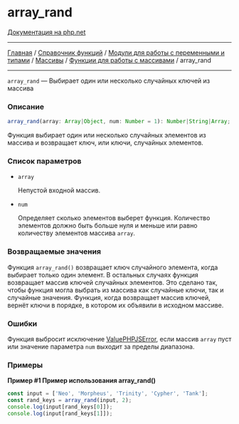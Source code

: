 # array_rand

[Документация на php.net](https://www.php.net/manual/ru/function.array-rand.php)

---

[Главная](../../../../../README.md) / [Справочник функций](../../../../funcref.md) /
[Модули для работы с переменными и типами](../../../vartype.md) / [Массивы](../../array.md) /
[Функции для работы с массивами](../func.md) / array_rand

---

`array_rand` — Выбирает один или несколько случайных ключей из массива

### Описание

```ts
array_rand(array: Array|Object, num: Number = 1): Number|String|Array;
```

Функция выбирает один или несколько случайных элементов из массива и возвращает ключ, или ключи,
случайных элементов.

### Список параметров

-   `array`

    Непустой входной массив.

-   `num`

    Определяет сколько элементов выберет функция. Количество элементов должно быть больше нуля и
    меньше или равно количеству элементов массива `array`.

### Возвращаемые значения

Функция `array_rand()` возвращает ключ случайного элемента, когда выбирает только один элемент. В
остальных случаях функция возвращает массив ключей случайных элементов. Это сделано так, чтобы
функция могла выбрать из массива как случайные ключи, так и случайные значения. Функция, когда
возвращает массив ключей, вернёт ключи в порядке, в котором их объявили в исходном массиве.

### Ошибки

Функция выбросит исключение [ValuePHPJSError](../../../../langref/exceptions/ValuePHPJSError.md),
если массив `array` пуст или значение параметра `num` выходит за пределы диапазона.

### Примеры

**Пример #1 Пример использования array_rand()**

```js
const input = ['Neo', 'Morpheus', 'Trinity', 'Cypher', 'Tank'];
const rand_keys = array_rand(input, 2);
console.log(input[rand_keys[0]]);
console.log(input[rand_keys[1]]);
```

